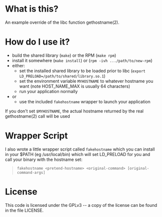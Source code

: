 What is this?
=============

An example override of the libc function gethostname(2).

How do I use it?
================

* build the shared library (`make`) or the RPM (`make rpm`)
* install it somewhere (`make install`) or (`rpm -ivh .../path/to/new-rpm`)
* either:
  * set the installed shared library to be loaded prior to libc
    (`export LD_PRELOAD=/path/to/shared/library.so.1`)
  * set the environment variable `MYHOSTNAME` to whatever hostname
    you want (note HOST\_NAME\_MAX is usually 64 characters)
  * run your application normally
* or
  * use the included `fakehostname` wrapper to launch your application

If you don't set `$MYHOSTNAME`, the actual hostname returned by the 
real gethostname(2) call will be used

Wrapper Script
==============

I also wrote a little wrapper script called `fakehostname` which you can 
install in your $PATH (eg /usr/local/bin) which will set LD\_PRELOAD for you
and call your binary with the hostname set:

> `fakehostname <pretend-hostname> <original-command> [original-command-args]`

License
=======

This code is licensed under the GPLv3 -- a copy of the license can be found in
the file LICENSE.
